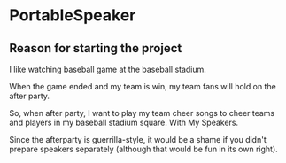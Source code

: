 # PortableSpeaker

## Reason for starting the project
I like watching baseball game at the baseball stadium.

When the game ended and my team is win, my team fans will hold on the after party.

So, when after party, I want to play my team cheer songs to cheer teams and players in my baseball stadium square. With My Speakers.

Since the afterparty is guerrilla-style, it would be a shame if you didn't prepare speakers separately (although that would be fun in its own right).

